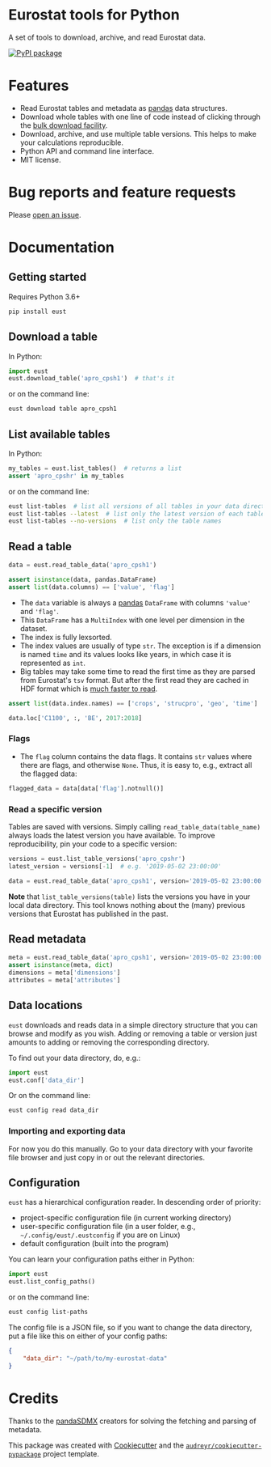 # Eurostat tools for Python

A set of tools to download, archive, and read Eurostat data.

[![PyPI package](https://img.shields.io/pypi/v/eust.svg)](https://pypi.python.org/pypi/eust)

# Features

* Read Eurostat tables and metadata as [pandas] data structures.
* Download whole tables with one line of code instead of clicking through the [bulk download facility].
* Download, archive, and use multiple table versions. This helps to make your calculations reproducible.
* Python API and command line interface.
* MIT license.

# Bug reports and feature requests

Please [open an issue].

# Documentation

## Getting started

Requires Python 3.6+

```bash
pip install eust
```

## Download a table

In Python:

```python
import eust
eust.download_table('apro_cpsh1')  # that's it
```

or on the command line:

```bash
eust download table apro_cpsh1
```

## List available tables

In Python:

```python
my_tables = eust.list_tables()  # returns a list
assert 'apro_cpshr' in my_tables
```

or on the command line:

```bash
eust list-tables  # list all versions of all tables in your data directory
eust list-tables --latest  # list only the latest version of each table
eust list-tables --no-versions  # list only the table names
```

## Read a table

```python
data = eust.read_table_data('apro_cpsh1')

assert isinstance(data, pandas.DataFrame)
assert list(data.columns) == ['value', 'flag']
```

* The `data` variable is always a [pandas] `DataFrame` with columns `'value'` and `'flag'`.
* This `DataFrame` has a `MultiIndex` with one level per dimension in the dataset.
* The index is fully lexsorted.
* The index values are usually of type `str`. The exception is if a dimension is named `time` and its values looks like years, in which case it is represented as `int`.
* Big tables may take some time to read the first time as they are parsed from Eurostat's `tsv` format. But after the first read they are cached in HDF format which is [much faster to read](http://pandas.pydata.org/pandas-docs/stable/user_guide/io.html#performance-considerations).

```python
assert list(data.index.names) == ['crops', 'strucpro', 'geo', 'time']

data.loc['C1100', :, 'BE', 2017:2018]
```

### Flags

* The `flag` column contains the data flags. It contains `str` values where there are flags, and otherwise `None`. Thus, it is easy to, e.g., extract all the flagged data:

```python
flagged_data = data[data['flag'].notnull()]
```

### Read a specific version

Tables are saved with versions. Simply calling `read_table_data(table_name)` always loads the latest version you have available. To improve reproducibility, pin your code to a specific version:

```python
versions = eust.list_table_versions('apro_cpshr')
latest_version = versions[-1]  # e.g. '2019-05-02 23:00:00'

data = eust.read_table_data('apro_cpsh1', version='2019-05-02 23:00:00')
```

**Note** that `list_table_versions(table)` lists the versions you have in your local data directory. This tool knows nothing about the (many) previous versions that Eurostat has published in the past.

## Read metadata

```python
meta = eust.read_table_data('apro_cpsh1', version='2019-05-02 23:00:00')
assert isinstance(meta, dict)
dimensions = meta['dimensions']
attributes = meta['attributes']
```


## Data locations

`eust` downloads and reads data in a simple directory structure that you can browse and modify as you wish. Adding or removing a table or version just amounts to adding or removing the corresponding directory.

To find out your data directory, do, e.g.:

```python
import eust
eust.conf['data_dir']
```

Or on the command line:

```bash
eust config read data_dir
```

### Importing and exporting data

For now you do this manually. Go to your data directory with your favorite file browser and just copy in or out the relevant directories.

## Configuration

`eust` has a hierarchical configuration reader. In descending order of priority:

* project-specific configuration file (in current working directory)
* user-specific configuration file (in a user folder, e.g., `~/.config/eust/.eustconfig` if you are on Linux)
* default configuration (built into the program)

You can learn your configuration paths either in Python:

```python
import eust
eust.list_config_paths()
```

or on the command line:

```bash
eust config list-paths
```

The config file is a JSON file, so if you want to change the data directory, put a file like this on either of your config paths:

```json
{
    "data_dir": "~/path/to/my-eurostat-data"
}
```

# Credits

Thanks to the [pandaSDMX] creators for solving the fetching and parsing of metadata.

This package was created with [Cookiecutter] and the [`audreyr/cookiecutter-pypackage`] project template.

[pandas]: https://pandas.pydata.org/
[open an issue]: https://github.com/rasmuse/eust/issues
[bulk download facility]: https://ec.europa.eu/eurostat/estat-navtree-portlet-prod/BulkDownloadListing?sort=1&dir=data
[github repo]: https://github.com/rasmuse/eust
[pandaSDMX]: https://pandasdmx.readthedocs.io
[Cookiecutter]: https://github.com/audreyr/cookiecutter
[`audreyr/cookiecutter-pypackage`]: https://github.com/audreyr/cookiecutter-pypackage
